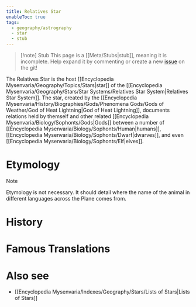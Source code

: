 ```yaml
---
title: Relatives Star
enableToc: true
tags:
  - geography/astrography
  - star
  - stub
---
```


> [!note] Stub
> This page is a [[Meta/Stubs|stub]], meaning it is incomplete. Help expand it by commenting or create a new [issue](https://github.com/RagtimeGal/quartz--encyclopedia-mysenvaria/issues/new/choose) on the git!


The Relatives Star is the host [[Encyclopedia Mysenvaria/Geography/Topics/Stars|star]] of the [[Encyclopedia Mysenvaria/Geography/Stars/Star Systems/Relatives Star System|Relatives Star System]]. The star, created by the [[Encyclopedia Mysenvaria/History/Biographies/Gods/Phenomena Gods/Gods of Weather/God of Heat Lightning|God of Heat Lightning]], documents relations held by themself and other related [[Encyclopedia Mysenvaria/Biology/Sophonts/Gods|Gods]] between a number of [[Encyclopedia Mysenvaria/Biology/Sophonts/Human|humans]], [[Encyclopedia Mysenvaria/Biology/Sophonts/Dwarf|dwarves]], and even [[Encyclopedia Mysenvaria/Biology/Sophonts/Elf|elves]]. 
# Etymology

> [!note]
> Etymology is not necessary. It should detail where the name of the animal in different languages across the Plane comes from.
# History

# Famous Translations

# Also see
- [[Encyclopedia Mysenvaria/Indexes/Geography/Stars/Lists of Stars|Lists of Stars]]
